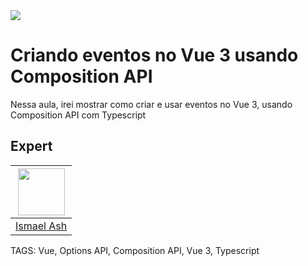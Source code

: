 
<img src="https://camo.githubusercontent.com/2c747f96524d9e6873e5c5de1f735add709e9883e5600087597f68e7068962ae/68747470733a2f2f64726976652e676f6f676c652e636f6d2f75633f69643d315850574c6a556f322d6a386947773037414c637875376f714a336e6b6c32486f" />

# Criando eventos no Vue 3 usando Composition API

Nessa aula, irei mostrar como criar e usar eventos no Vue 3, usando
Composition API com Typescript

## Expert

| [<img src="https://avatars.githubusercontent.com/u/19227867?v=4" width="75px;"/>](https://github.com/oismaelash) |
| :----------------------------------------------------------------------------------------------------------------------------------------------------------------------: |
|                                                             [Ismael Ash](https://github.com/oismaelash)                                                             |

TAGS: Vue, Options API, Composition API, Vue 3, Typescript
